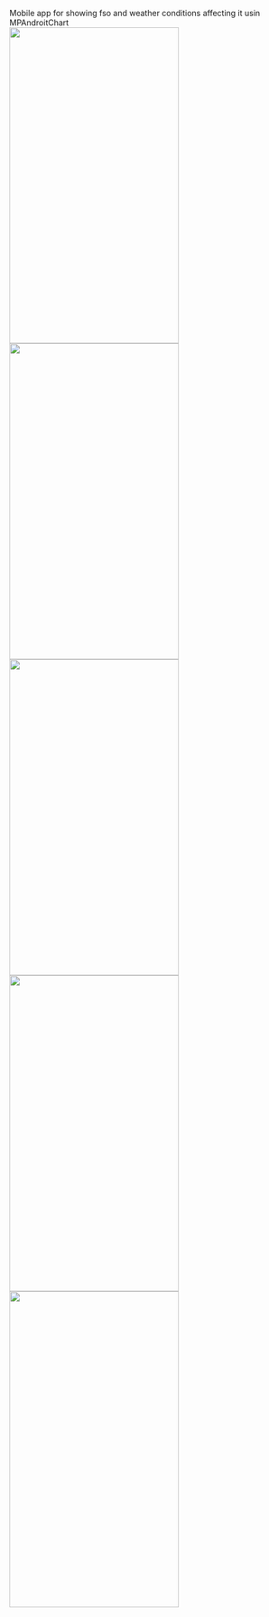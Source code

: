Mobile app for showing fso and weather conditions affecting it usin MPAndroitChart  <br>
<img src="https://user-images.githubusercontent.com/75333926/223359914-3f276a9e-cbc1-40d5-96a4-cea0a787910a.png" width="300" height="560">
<img src="https://user-images.githubusercontent.com/75333926/223359907-70a8665a-6fe9-4851-bb94-796f05037e17.png" width="300" height="560">
<img src="https://user-images.githubusercontent.com/75333926/223359912-fc26d5b0-a728-4551-af13-9cac6cdf171f.png" width="300" height="560">
<img src="https://user-images.githubusercontent.com/75333926/223359918-14a62e54-d78d-4a53-8e27-44b411966378.png" width="300" height="560">
<img src="https://user-images.githubusercontent.com/75333926/223359920-c8415748-0f6c-4971-9f85-1f1ca88526cb.png" width="300" height="560">
